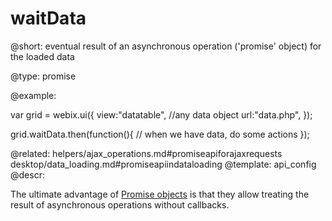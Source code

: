 waitData
=============

@short:  eventual result of an asynchronous operation ('promise' object) for the loaded data
	

@type: promise

@example:

var grid = webix.ui({
	view:"datatable", //any data object
    url:"data.php",
});

grid.waitData.then(function(){
    // when we have data, do some actions
});

@related:
	helpers/ajax_operations.md#promiseapiforajaxrequests
	desktop/data_loading.md#promiseapiindataloading
@template:	api_config
@descr:

The ultimate advantage of [Promise objects](http://promisesaplus.com/) is that they allow treating the result of asynchronous operations without callbacks.



